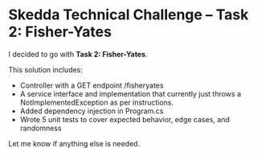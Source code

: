 # Skedda Technical Challenge – Task 2: Fisher-Yates

I decided to go with **Task 2: Fisher-Yates**.

This solution includes:
- Controller with a GET endpoint /fisheryates 
- A service interface and implementation that currently just throws a NotImplementedException as per instructions.
- Added dependency injection in Program.cs  
- Wrote 5 unit tests to cover expected behavior, edge cases, and randomness

Let me know if anything else is needed.